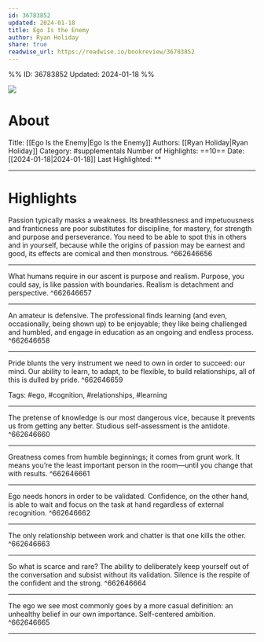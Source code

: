 ```yaml
---
id: 36783852
updated: 2024-01-18
title: Ego Is the Enemy
author: Ryan Holiday
share: true
readwise_url: https://readwise.io/bookreview/36783852
---
```


%%
ID: 36783852
Updated: 2024-01-18
%%

![]( https://images-na.ssl-images-amazon.com/images/I/41o0Fkf%2BvfL._SL500_.jpg)

# About
Title: [[Ego Is the Enemy|Ego Is the Enemy]]
Authors: [[Ryan Holiday|Ryan Holiday]]
Category: #supplementals
Number of Highlights: ==10==
Date: [[2024-01-18|2024-01-18]]
Last Highlighted: **

---

# Highlights

Passion typically masks a weakness. Its breathlessness and impetuousness and franticness are poor substitutes for discipline, for mastery, for strength and purpose and perseverance. You need to be able to spot this in others and in yourself, because while the origins of passion may be earnest and good, its effects are comical and then monstrous. ^662646656

---
What humans require in our ascent is purpose and realism. Purpose, you could say, is like passion with boundaries. Realism is detachment and perspective. ^662646657

---
An amateur is defensive. The professional finds learning (and even, occasionally, being shown up) to be enjoyable; they like being challenged and humbled, and engage in education as an ongoing and endless process. ^662646658

---
Pride blunts the very instrument we need to own in order to succeed: our mind. Our ability to learn, to adapt, to be flexible, to build relationships, all of this is dulled by pride. ^662646659

Tags: #ego, #cognition, #relationships, #learning

---
The pretense of knowledge is our most dangerous vice, because it prevents us from getting any better. Studious self-assessment is the antidote. ^662646660

---
Greatness comes from humble beginnings; it comes from grunt work. It means you’re the least important person in the room—until you change that with results. ^662646661

---
Ego needs honors in order to be validated. Confidence, on the other hand, is able to wait and focus on the task at hand regardless of external recognition. ^662646662

---
The only relationship between work and chatter is that one kills the other. ^662646663

---
So what is scarce and rare? The ability to deliberately keep yourself out of the conversation and subsist without its validation. Silence is the respite of the confident and the strong. ^662646664

---
The ego we see most commonly goes by a more casual definition: an unhealthy belief in our own importance. Self-centered ambition. ^662646665

---